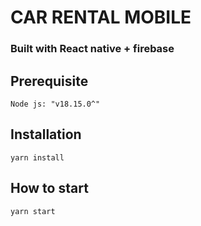 # CAR RENTAL MOBILE

### Built with React native + firebase

## Prerequisite

`Node js: "v18.15.0^"`

## Installation

`yarn install`

## How to start

`yarn start`
